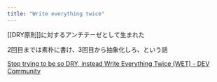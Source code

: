 ```yaml
---
title: "Write everything twice"
---
```


[[DRY原則]]に対するアンチテーゼとして生まれた

2回目までは素朴に書け、3回目から抽象化しろ、という話

[Stop trying to be so DRY, instead Write Everything Twice (WET) - DEV Community](https://dev.to/wuz/stop-trying-to-be-so-dry-instead-write-everything-twice-wet-5g33)

